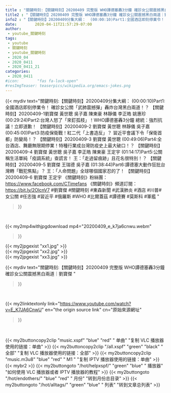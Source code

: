 ```yaml
---
title : "關鍵時刻:【關鍵時刻】20200409 完整版 WHO譚德塞轟3分鐘 確診女公關震撼黑白兩道｜劉寶傑 "
title2 : "【關鍵時刻】20200409 完整版 WHO譚德塞轟3分鐘 確診女公關震撼黑白兩道｜劉寶傑 "
info2 : "【關鍵時刻】20200409分集大綱：  (00:00:10)Part1:全國酒店即刻停業令！ 確診女公關「武肺震撼彈」轟炸台灣黑白兩道！？ 【關鍵時刻】20200409-1劉寶傑 黃世聰 吳子嘉 陳東豪 林靜儀 李正皓 姚惠珍  (00:29:24)Part2:台灣人怒了「來釘孤枝」！WHO譚德塞轟3分鐘 總統：強烈抗議！立即道歉！ 【關鍵時刻】20200409-2 劉寶傑 黃世聰 林靜儀 吳子嘉  (00:45:00)Part3:防疫保衛戰！紅二代「上書造反」？ 習近平會議下令「保衛首都」防變局！？ 【關鍵時刻】20200409-3 劉寶傑 黃世聰  (00:49:06)Part4:全台酒店、舞廳無限期停業！特種行業成台灣防疫史上最大破口！？ 【關鍵時刻】20200409-4 劉寶傑 黃世聰 吳子嘉 李正皓 陳東豪 王定宇  (01:14:17)Part5:公關稱生活單純「疫調系統」查謊言！ 王：「走過留痕跡」且花名很特別！？ 【關鍵時刻】20200409-5 劉寶傑 王瑞德 吳子嘉  (01:38:44)Part6:譚德塞大動作狂批台灣轉「戰犯焦點」？ 王：「人命問題」全球哪個國家忍的了！ 【關鍵時刻】20200409-6 劉寶傑 王定宇  《關鍵時刻》粉絲團：https://www.facebook.com/CTimefans 《關鍵時刻》頻道訂閱：https://bit.ly/2OlcnV7  #劉寶傑 #關鍵時刻 #東森新聞 #武漢肺炎 #酒店 #川普#女公關 #任志強 #習近平 #俄羅斯 #WHO #比爾蓋茲 #譚德賽 #莫斯科 #軍艦 "
date:        2020-04-11T21:57:29-07:00
author:
 - youtube_關鍵時刻
tags:
 - youtube
 - 關鍵時刻
 - youtube_關鍵時刻
 - 2020_04
 - 2020_0411
 - 2020_0411_21
categories:
 - 2020_0411
#icon:        "fas fa-lock-open"
#resImgTeaser: teaserpics/wikipedia.org/emacs-jokes.png
---
```


{{< mydiv text="關鍵時刻:【關鍵時刻】20200409分集大綱：  (00:00:10)Part1:全國酒店即刻停業令！ 確診女公關「武肺震撼彈」轟炸台灣黑白兩道！？ 【關鍵時刻】20200409-1劉寶傑 黃世聰 吳子嘉 陳東豪 林靜儀 李正皓 姚惠珍  (00:29:24)Part2:台灣人怒了「來釘孤枝」！WHO譚德塞轟3分鐘 總統：強烈抗議！立即道歉！ 【關鍵時刻】20200409-2 劉寶傑 黃世聰 林靜儀 吳子嘉  (00:45:00)Part3:防疫保衛戰！紅二代「上書造反」？ 習近平會議下令「保衛首都」防變局！？ 【關鍵時刻】20200409-3 劉寶傑 黃世聰  (00:49:06)Part4:全台酒店、舞廳無限期停業！特種行業成台灣防疫史上最大破口！？ 【關鍵時刻】20200409-4 劉寶傑 黃世聰 吳子嘉 李正皓 陳東豪 王定宇  (01:14:17)Part5:公關稱生活單純「疫調系統」查謊言！ 王：「走過留痕跡」且花名很特別！？ 【關鍵時刻】20200409-5 劉寶傑 王瑞德 吳子嘉  (01:38:44)Part6:譚德塞大動作狂批台灣轉「戰犯焦點」？ 王：「人命問題」全球哪個國家忍的了！ 【關鍵時刻】20200409-6 劉寶傑 王定宇  《關鍵時刻》粉絲團：https://www.facebook.com/CTimefans 《關鍵時刻》頻道訂閱：https://bit.ly/2OlcnV7  #劉寶傑 #關鍵時刻 #東森新聞 #武漢肺炎 #酒店 #川普#女公關 #任志強 #習近平 #俄羅斯 #WHO #比爾蓋茲 #譚德賽 #莫斯科 #軍艦 "
>}}
<br>


{{< my2mp4withjpgdownload mp4="20200409_e_k7ja6cnwu.webm"
>}}

{{< my2jpgexist "xx1.jpg" >}}<br>
{{< my2jpgexist "xx2.jpg" >}}<br>
{{< my2jpgexist "xx3.jpg" >}}<br>



{{< mydiv text="關鍵時刻:【關鍵時刻】20200409 完整版 WHO譚德塞轟3分鐘 確診女公關震撼黑白兩道｜劉寶傑 "
>}}
<br>

{{< my2linktextonly link="https://www.youtube.com/watch?v=E_K7JA6CnwU"
en="the origin source link" cn="原始來源網址"
>}}


<br>

{{< my2buttoncopy2clip "music.xspf"        "blue"   "red"    " 单曲"  "复制 VLC 播放器使用的链接：单曲" >}} {{< my2buttoncopy2clip "/all.xspf"         "green"  "black"  " 全部"  "复制 VLC 播放器使用的链接：全部" >}} {{< my2buttoncopy2clip "music.m3u8"        "blue"   "red"    " M1 "    "复制 IPTV 播放器使用的链接：单曲" >}} {{< mybr2 >}} {{< my2buttongoto      "/hot/helpxspf/"    "green"  "blue"   " 播放器" "如何使用 VLC 播放器或者 IPTV 播放器的教程" >}} {{< my2buttongoto      "/hot/endothers/"   "blue"   "red"    " 月份"   "转到月份总目录" >}} {{< my2buttongoto      "/hot/alltags/"     "green"  "blue"   " 列表"   "转到文章总列表" >}} 
